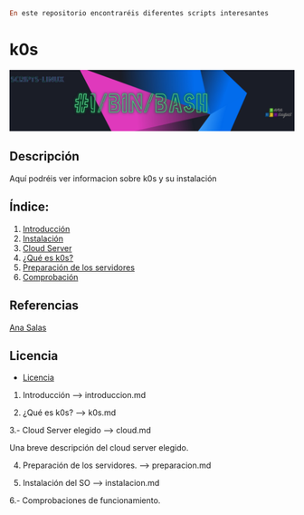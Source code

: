 ``` ruby
En este repositorio encontraréis diferentes scripts interesantes
```
# k0s
![logoLinux](https://github.com/anasalasro/Linux-Script/blob/main/ImagenesLinux/logoLinux4.png)
## Descripción
Aquí podréis ver informacion sobre k0s y su instalación
## Índice:
1. [ Introducción ](https://github.com/anasalasro/docker-portainer/blob/main/introduccion.md)  
2. [ Instalación ](https://github.com/anasalasro/docker-portainer/blob/main/instalacion.md)  
3. [ Cloud Server ](https://github.com/anasalasro/docker-portainer/blob/main/paneldecontrol.md)  
4. [ ¿Qué es k0s? ](https://github.com/anasalasro/docker-portainer/blob/main/webpersonalizada.md)
5. [ Preparación de los servidores ](https://github.com/anasalasro/docker-portainer/blob/main/conclusion.md)
6. [ Comprobación ](https://github.com/anasalasro/docker-portainer/blob/main/conclusion.md)
## Referencias
[Ana Salas](fprodrigocaro.org)
## Licencia
- [Licencia](https://github.com/anasalasro/docker-portainer/blob/main/imagenes/by-sa.png) 

1. Introducción --> introduccion.md

2. ¿Qué es k0s?  --> k0s.md

3.- Cloud Server elegido --> cloud.md

Una breve descripción del cloud server elegido.

4. Preparación de los servidores. --> preparacion.md

5. Instalación del SO --> instalacion.md

6.- Comprobaciones de funcionamiento.
